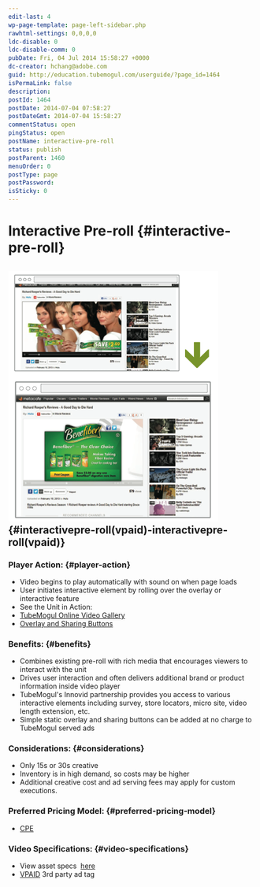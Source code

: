 ```yaml
---
edit-last: 4
wp-page-template: page-left-sidebar.php
rawhtml-settings: 0,0,0,0
ldc-disable: 0
ldc-disable-comm: 0
pubDate: Fri, 04 Jul 2014 15:58:27 +0000
dc-creator: hchang@adobe.com
guid: http://education.tubemogul.com/userguide/?page_id=1464
isPermaLink: false
description: 
postId: 1464
postDate: 2014-07-04 07:58:27
postDateGmt: 2014-07-04 15:58:27
commentStatus: open
pingStatus: open
postName: interactive-pre-roll
status: publish
postParent: 1460
menuOrder: 0
postType: page
postPassword: 
isSticky: 0
---
```


# Interactive Pre-roll {#interactive-pre-roll}

## [ ![Interactive Pre-roll](assets/interactive-pre-roll.png)](assets/interactive-pre-roll.png) {#interactivepre-roll(vpaid)-interactivepre-roll(vpaid)}

### Player Action: {#player-action}

* Video begins to play automatically with sound on when page loads
* User initiates interactive element by rolling over the overlay or interactive feature
* See the Unit in Action:
* [TubeMogul Online Video Gallery](http://gallery.tubemogul.com/overlay-animated.html)
* [Overlay and Sharing Buttons](http://www.tubemogul.com/configurator/ad_preview/84wKqDi4vYyBDDVghlNp)

### Benefits: {#benefits}

* Combines existing pre-roll with rich media that encourages viewers to interact with the unit
* Drives user interaction and often delivers additional brand or product information inside video player
* TubeMogul's&nbsp;Innovid partnership&nbsp;provides you access to various interactive elements including survey, store locators, micro site, video length extension, etc.
* Simple static overlay and sharing buttons can be added at no charge to TubeMogul served ads

### Considerations: {#considerations}

* Only 15s or 30s creative
* Inventory is in high demand, so costs may be higher
* Additional creative cost and ad serving fees may apply for custom executions.

### Preferred Pricing Model: {#preferred-pricing-model}

* [CPE](../user-guide/planning/ad-formats/performance-pricing/user-guideplanningad-formatsperformance-pricing.md)

### Video Specifications: {#video-specifications}

* View asset specs&nbsp; [here](https://www.tubemogul.com/ad-specs/)
* [VPAID](http://www.iab.net/guidelines/508676/digitalvideo/vsuite/vpaid) 3rd party ad tag

